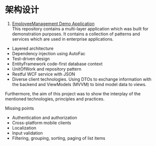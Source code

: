 # 架构设计

1. [EmployeeManagement Demo Application](https://github.com/edmundhuang/EmployeeManagement)  
This repository contains a multi-layer application which was built for demonstration purposes. It contains a collection of patterns and services which are used in enterprise applications.  
* Layered architecture
* Dependency injection using AutoFac
* Test-driven design
* EntityFramework code-first database context
* UnitOfWork and repository pattern
* Restful WCF service with JSON
* Diverse client technologies. Using DTOs to exchange information with the backend and ViewModels (MVVM) to bind model data to views.  

Furthermore, the aim of this project was to show the interplay of the mentioned technologies, principles and practices.

Missing points

* Authentication and authorization
* Cross-platform mobile clients
* Localization
* Input validation
* Filtering, grouping, sorting, paging of list items